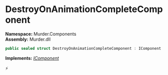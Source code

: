 # DestroyOnAnimationCompleteComponent

**Namespace:** Murder.Components \
**Assembly:** Murder.dll

```csharp
public sealed struct DestroyOnAnimationCompleteComponent : IComponent
```

**Implements:** _[IComponent](/Bang/Components/IComponent.html)_



⚡